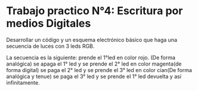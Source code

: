 # Trabajo practico N°4: Escritura por medios Digitales
Desarrollar un código y un esquema electrónico básico que haga una secuencia de luces con 3 leds RGB.

La secuencia es la siguiente: 
prende el 1°led en color rojo. (De forma analógica)
se apaga el 1° led y se prende el 2° led en color magenta(de forma digital)
se paga el 2° led y se prende el 3° led en color cian(De forma analógica y tenue)
se paga el 3° led y se prende el 1° led  devuelta y así infinitamente.
